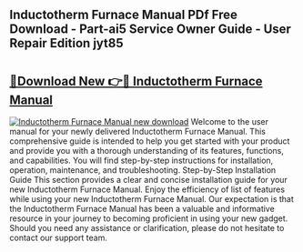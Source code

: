 ## Inductotherm Furnace Manual PDf Free Download - Part-ai5 Service Owner Guide - User Repair Edition jyt85

# <h2><a href="http://bc5184.oget.top/?id=Inductotherm+Furnace+Manual">🔗Download New 👉🔴 Inductotherm Furnace Manual</a></h2>

[![Inductotherm Furnace Manual new download](https://i.imgur.com/5g1atiW.png)](http://bc5184.oget.top/?id=Inductotherm+Furnace+Manual)
Welcome to the user manual for your newly delivered Inductotherm Furnace Manual. This comprehensive guide is intended to help you get started with your product and provide you with a thorough understanding of its features, functions, and capabilities. You will find step-by-step instructions for installation, operation, maintenance, and troubleshooting. Step-by-Step Installation Guide This section provides a clear and concise installation guide for your new Inductotherm Furnace Manual. Enjoy the efficiency of list of features while using your new Inductotherm Furnace Manual. Our expectation is that the Inductotherm Furnace Manual has been a valuable and informative resource in your journey to becoming proficient in using your new gadget. Should you need any assistance or clarification, please do not hesitate to contact our support team.
